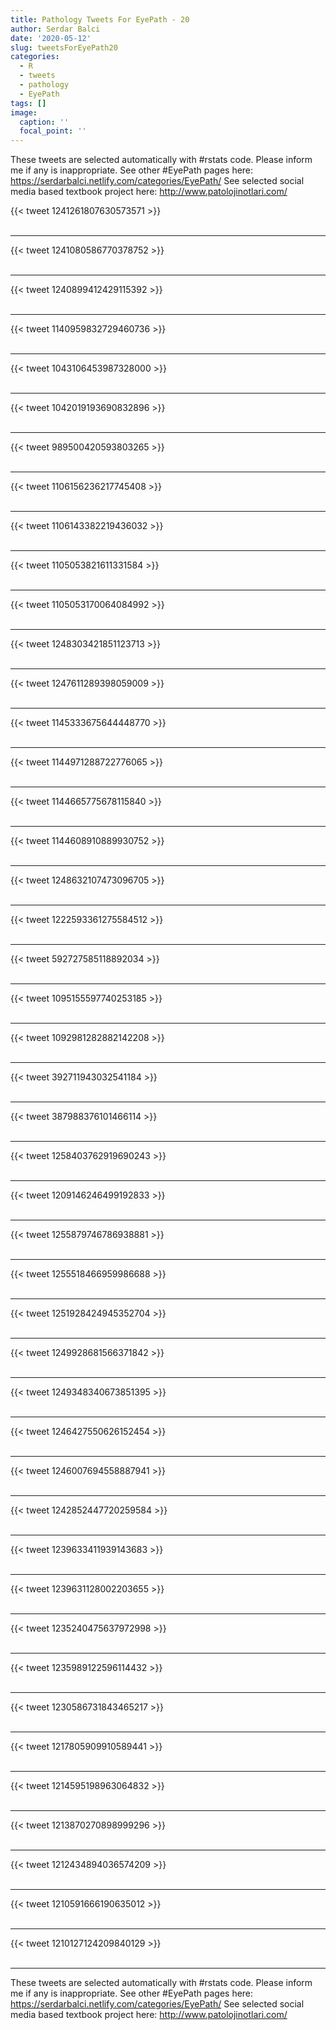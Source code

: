 ```yaml
---
title: Pathology Tweets For EyePath - 20
author: Serdar Balci
date: '2020-05-12'
slug: tweetsForEyePath20
categories:
  - R
  - tweets
  - pathology
  - EyePath
tags: []
image:
  caption: ''
  focal_point: ''
---
```



These tweets are selected automatically with #rstats code. Please inform me if any is inappropriate.
See other #EyePath pages here: https://serdarbalci.netlify.com/categories/EyePath/ 
See selected social media based textbook project here: http://www.patolojinotlari.com/

{{< tweet 1241261807630573571 >}}
<br>
<br>
<hr>
{{< tweet 1241080586770378752 >}}
<br>
<br>
<hr>
{{< tweet 1240899412429115392 >}}
<br>
<br>
<hr>
{{< tweet 1140959832729460736 >}}
<br>
<br>
<hr>
{{< tweet 1043106453987328000 >}}
<br>
<br>
<hr>
{{< tweet 1042019193690832896 >}}
<br>
<br>
<hr>
{{< tweet 989500420593803265 >}}
<br>
<br>
<hr>
{{< tweet 1106156236217745408 >}}
<br>
<br>
<hr>
{{< tweet 1106143382219436032 >}}
<br>
<br>
<hr>
{{< tweet 1105053821611331584 >}}
<br>
<br>
<hr>
{{< tweet 1105053170064084992 >}}
<br>
<br>
<hr>
{{< tweet 1248303421851123713 >}}
<br>
<br>
<hr>
{{< tweet 1247611289398059009 >}}
<br>
<br>
<hr>
{{< tweet 1145333675644448770 >}}
<br>
<br>
<hr>
{{< tweet 1144971288722776065 >}}
<br>
<br>
<hr>
{{< tweet 1144665775678115840 >}}
<br>
<br>
<hr>
{{< tweet 1144608910889930752 >}}
<br>
<br>
<hr>
{{< tweet 1248632107473096705 >}}
<br>
<br>
<hr>
{{< tweet 1222593361275584512 >}}
<br>
<br>
<hr>
{{< tweet 592727585118892034 >}}
<br>
<br>
<hr>
{{< tweet 1095155597740253185 >}}
<br>
<br>
<hr>
{{< tweet 1092981282882142208 >}}
<br>
<br>
<hr>
{{< tweet 392711943032541184 >}}
<br>
<br>
<hr>
{{< tweet 387988376101466114 >}}
<br>
<br>
<hr>
{{< tweet 1258403762919690243 >}}
<br>
<br>
<hr>
{{< tweet 1209146246499192833 >}}
<br>
<br>
<hr>
{{< tweet 1255879746786938881 >}}
<br>
<br>
<hr>
{{< tweet 1255518466959986688 >}}
<br>
<br>
<hr>
{{< tweet 1251928424945352704 >}}
<br>
<br>
<hr>
{{< tweet 1249928681566371842 >}}
<br>
<br>
<hr>
{{< tweet 1249348340673851395 >}}
<br>
<br>
<hr>
{{< tweet 1246427550626152454 >}}
<br>
<br>
<hr>
{{< tweet 1246007694558887941 >}}
<br>
<br>
<hr>
{{< tweet 1242852447720259584 >}}
<br>
<br>
<hr>
{{< tweet 1239633411939143683 >}}
<br>
<br>
<hr>
{{< tweet 1239631128002203655 >}}
<br>
<br>
<hr>
{{< tweet 1235240475637972998 >}}
<br>
<br>
<hr>
{{< tweet 1235989122596114432 >}}
<br>
<br>
<hr>
{{< tweet 1230586731843465217 >}}
<br>
<br>
<hr>
{{< tweet 1217805909910589441 >}}
<br>
<br>
<hr>
{{< tweet 1214595198963064832 >}}
<br>
<br>
<hr>
{{< tweet 1213870270898999296 >}}
<br>
<br>
<hr>
{{< tweet 1212434894036574209 >}}
<br>
<br>
<hr>
{{< tweet 1210591666190635012 >}}
<br>
<br>
<hr>
{{< tweet 1210127124209840129 >}}
<br>
<br>
<hr>


These tweets are selected automatically with #rstats code. Please inform me if any is inappropriate.
See other #EyePath pages here: https://serdarbalci.netlify.com/categories/EyePath/ 
See selected social media based textbook project here: http://www.patolojinotlari.com/

